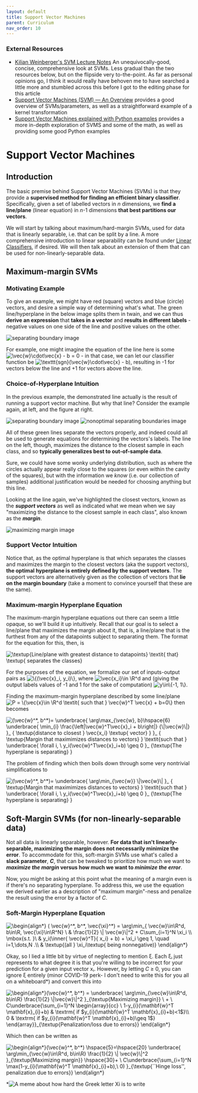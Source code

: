 ```yaml
---
layout: default
title: Support Vector Machines
parent: Curriculum
nav_order: 10
---
```


### External Resources
- [Kilian Weinberger's SVM Lecture Notes](https://www.cs.cornell.edu/courses/cs4780/2018fa/lectures/lecturenote09.html) An unequivocally-good, concise, comprehensive look at SVMs. Less gradual than the two resources below, but on the flipside very to-the-point. As far as personal opinions go, I think it would really have behoven me to have searched a little more and stumbled across this before I got to the editing phase for this article
- [Support Vector Machines (SVM) — An Overview](https://towardsdatascience.com/https-medium-com-pupalerushikesh-svm-f4b42800e989) provides a good overview of SVMs/parameters, as well as a straightforward example of a kernel transformation
- [Support Vector Machines explained with Python examples](https://towardsdatascience.com/support-vector-machines-explained-with-python-examples-cb65e8172c85/) provides a more in-depth exploration of SVMS and some of the math, as well as providing some good Python examples


# Support Vector Machines
## Introduction
The basic premise behind Support Vector Machines (SVMs) is that they provide a **supervised method for finding an efficient binary classifier**. Specifically, given a set of labelled vectors in *n* dimensions, we **find a line/plane** (linear equation) in *n*-1 dimensions **that best partitions our vectors**.

We will start by talking about maximum/hard-margin SVMs, used for data that is linearly separable, i.e. that can be split by a line. A more comprehensive introduction to linear separability can be found under [Linear Classifiers](https://dem1995.github.io/machine-learning/curriculum/linear_classifiers/linear_classifiers_overview.html#external-resources), if desired. We will then talk about an extension of them that can be used for non-linearly-separable data.

## Maximum-margin SVMs
### Motivating Example
To give an example, we might have red (square) vectors and blue (circle) vectors, and desire a simple way of determining what's what. The green line/hyperplane in the below image splits them in twain, and we can thus **derive an expression** that **takes in a vector** and **results in different labels** - negative values on one side of the line and positive values on the other.

![separating boundary image](https://raw.githubusercontent.com/dem1995/algorithms/main/svms/separating_boundary.png?style=centered)

For example, one might imagine the equation of the line here is some <img src="https://i.upmath.me/svg/%5Cvec%7Bw%7D%5Ccdot%5Cvec%7Bx%7D%20-%20b%20%3D%200" alt="\vec{w}\cdot\vec{x} - b = 0" /> - in that case, we can let our classifier function be <img src="https://i.upmath.me/svg/%5Ctexttt%7Bsgn%7D(%5Cvec%7Bw%7D%5Ccdot%5Cvec%7Bx%7D%20-%20b)" alt="\texttt{sgn}(\vec{w}\cdot\vec{x} - b)" />, resulting in -1 for vectors below the line and +1 for vectors above the line. 

### Choice-of-Hyperplane Intuition
In the previous example, the demonstrated line actually is the result of running a support vector machine. But why that line? Consider the example again, at left, and the figure at right.

![separating boundary image](https://raw.githubusercontent.com/dem1995/algorithms/main/svms/separating_boundary_no_support_vectors_shown.png) ![nonoptimal separating boundaries image](https://raw.githubusercontent.com/dem1995/algorithms/main/svms/separating_boundaries_nonoptimal_v2.png)

All of these green lines separate the vectors properly, and indeed could all be used to generate equations for determining the vectors's labels. The line on the left, though, maximizes the distance to the closest sample in each class, and so **typically generalizes best to out-of-sample data**. 

Sure, we could have some wonky underlying distribution, such as where the circles actually appear really close to the squares (or even within the cavity of the squares), but with the information we _know_ (i.e. our collection of samples) additional justification would be needed for choosing anything but this line.

Looking at the line again, we've highlighted the closest vectors, known as the **_support vectors_** as well as indicated what we mean when we say "maximizing the distance to the closest sample in each class", also known as the **_margin_**.

![maximizing margin image](https://raw.githubusercontent.com/dem1995/algorithms/main/svms/maximum_margin.png)

### Support Vector Intuition
Notice that, as the optimal hyperplane is that which separates the classes and maximizes the margin to the closest vectors (aka the support vectors), **the optimal hyperplane is entirely defined by the support vectors**. The support vectors are alternatively given as the collection of vectors that **lie on the margin boundary** (take a moment to convince yourself that these are the same).

### Maximum-margin Hyperplane Equation
The maximum-margin hyperplane equations out there can seem a little opaque, so we'll build it up intuitively. Recall that our goal is to select a line/plane that maximizes the margin about it, that is, a line/plane that is the furthest from any of the datapoints subject to separating them. The format for the equation for this, then, is

<img src="https://i.upmath.me/svg/%5Ctextup%7BLine%2Fplane%20with%20greatest%20distance%20to%20datapoints%7D%20%5Ctextit%7B%20that%7D%20%5Ctextup%7B%20separates%20the%20classes%7D" alt="\textup{Line/plane with greatest distance to datapoints} \textit{ that} \textup{ separates the classes}" />

For the purposes of the equation, we formalize our set of inputs-output pairs as <img src="https://i.upmath.me/svg/%5C%7B(%5Cvec%7Bx%7D_i%2C%20y_i)%5C%7D" alt="\{(\vec{x}_i, y_i)\}" />, where <img src="https://i.upmath.me/svg/%5Cvec%7Bx_i%7D%5Cin%20%5CR%5Ed" alt="\vec{x_i}\in \R^d" /> and (giving the output labels values of -1 and 1 for the sake of computation) <img src="https://i.upmath.me/svg/y%5Cin%5C%7B-1%2C%201%5C%7D" alt="y\in\{-1, 1\}" />. 

Finding the maximum-margin hyperplane described by some line/plane <img src="https://i.upmath.me/svg/P%20%3D%20%5C%7B%5Cvec%7Bx%7D%5Cin%20%5CR%5Ed%20%5Ctextit%7B%20such%20that%20%7D%20%5Cvec%7Bw%7D%5ET%20%5Cvec%7Bx%7D%20%2B%20b%3D0%5C%7D" alt="P = \{\vec{x}\in \R^d \textit{ such that } \vec{w}^T \vec{x} + b=0\}" /> then becomes

<img src="https://i.upmath.me/svg/%20%0A(%5Cvec%7Bw%7D%5E*%2C%20b%5E*)%3D%20%5Cunderbrace%7B%0A%20%20%20%5Carg%5Cmax_%7B%5Cvec%7Bw%7D%2C%20b%7D%5Chspace%7B6%7D%20%0A%20%20%20%5Cunderbrace%7B%0A%20%20%20%5Cmin_%7Bi%7D%0A%20%20%20%20%20%20%20%5Cfrac%7B%5Cleft%7C%5Cvec%7Bw%7D%5ET%5Cvec%7Bx%7D_i%20%2B%20b%5Cright%7C%7D%20%7B%5C%7C%5Cvec%7Bw%7D%5C%7C%7D%20%20%20%20%0A%20%20%20%7D_%0A%20%20%20%7B%0A%20%20%20%20%20%20%5Ctextup%7Bdistance%20to%20closest%20%7D%20%5Cvec%7Bx_i%7D%20%5Ctextup%7B%20vector%7D%0A%20%20%20%7D%0A%7D_%0A%7B%0A%20%20%20%5Ctextup%7BMargin%20that%20maximimizes%20distances%20to%20vectors%7D%0A%7D%20%5Ctextit%7Bsuch%20that%20%7D%20%5Cunderbrace%7B%0A%5Cforall%20i%2C%20%5C%20y_i(%5Cvec%7Bw%7D%5ET%5Cvec%7Bx%7D_i%2Bb)%20%5Cgeq%200%0A%7D_%0A%7B%5Ctextup%7BThe%20hyperplane%20is%20separating%7D%0A%7D" alt=" 
(\vec{w}^*, b^*)= \underbrace{
   \arg\max_{\vec{w}, b}\hspace{6} 
   \underbrace{
   \min_{i}
       \frac{\left|\vec{w}^T\vec{x}_i + b\right|} {\|\vec{w}\|}    
   }_
   {
      \textup{distance to closest } \vec{x_i} \textup{ vector}
   }
}_
{
   \textup{Margin that maximimizes distances to vectors}
} \textit{such that } \underbrace{
\forall i, \ y_i(\vec{w}^T\vec{x}_i+b) \geq 0
}_
{\textup{The hyperplane is separating}
}" />

The problem of finding which then boils down through some very nontrivial simplifications to

<img src="https://i.upmath.me/svg/%20%0A(%5Cvec%7Bw%7D%5E*%2C%20b%5E*)%3D%20%5Cunderbrace%7B%0A%20%20%20%5Carg%5Cmin_%7B%5Cvec%7Bw%7D%7D%20%5C%7C%5Cvec%7Bw%7D%5C%7C%0A%7D_%0A%7B%0A%20%20%20%5Ctextup%7BMargin%20that%20maximimizes%20distances%20to%20vectors%7D%0A%7D%20%5Ctextit%7Bsuch%20that%20%7D%20%5Cunderbrace%7B%0A%5Cforall%20i%2C%20%5C%20y_i(%5Cvec%7Bw%7D%5ET%5Cvec%7Bx%7D_i%2Bb)%20%5Cgeq%200%0A%7D_%0A%7B%5Ctextup%7BThe%20hyperplane%20is%20separating%7D%0A%7D" alt=" 
(\vec{w}^*, b^*)= \underbrace{
   \arg\min_{\vec{w}} \|\vec{w}\|
}_
{
   \textup{Margin that maximimizes distances to vectors}
} \textit{such that } \underbrace{
\forall i, \ y_i(\vec{w}^T\vec{x}_i+b) \geq 0
}_
{\textup{The hyperplane is separating}
}" />


## Soft-Margin SVMs (for non-linearly-separable data)
Not all data is linearly separable, however. **For data that isn't linearly-separable, maximizing the margin does not necessarily minimize the error**. To accommodate for this, soft-margin SVMs use what's called a **slack parameter**, _**C**_, that can be tweaked to prioritize how much we want to **_maximize the margin_ versus how much we want to _minimize the error_**.


Now, you might be asking at this point what the meaning of a margin even is if there's no separating hyperplane. To address this, we use the equation we derived earlier as a description of "maximum margin"-ness and penalize the result using the error by a factor of *C*.

### Soft-Margin Hyperplane Equation
<img src="https://i.upmath.me/svg/%5Cbegin%7Balign*%7D%0A%09(%20%5Cvec%7Bw%7D%5E*%2C%20b%5E*%2C%20%20%5Cvec%7B%5Cxi%7D%5E*)%20%3D%20%5Carg%5Cmin_%7B%20%5Cvec%7Bw%7D%5Cin%5CR%5Ed%2C%20b%5Cin%5CR%2C%20%20%5Cvec%7B%5Cxi%7D%5Cin%5CR%5EN%7D%20%5C%20%26%20%5Cfrac%7B1%7D%7B2%7D%20%5C%7C%20%5Cvec%7Bw%7D%5C%7C%5E2%20%2B%20C%5Csum_%7Bi%3D1%7D%5EN%20%5Cxi_i%20%5C%5C%0A%09%09%09%09%09%5Cmbox%7Bs.t.%20%7D%5C%20%26%20y_i(%5Cinner%7B%20%5Cvec%7Bw%7D%5ET%7D%7B%20x_i%7D%20%2B%20b)%20%2B%20%5Cxi_i%20%5Cgeq%201%2C%20%5Cquad%20i%3D1%2C%5Cdots%2CN%20.%5C%5C%0A%09%09%09%09%09%26%20%20%5Ctextup%7B(all%20%7D%20%5Cxi_i%5Ctextup%7B%20being%20nonnegative)%7D%0A%5Cend%7Balign*%7D" alt="\begin{align*}
	( \vec{w}^*, b^*,  \vec{\xi}^*) = \arg\min_{ \vec{w}\in\R^d, b\in\R,  \vec{\xi}\in\R^N} \ &amp; \frac{1}{2} \| \vec{w}\|^2 + C\sum_{i=1}^N \xi_i \\
					\mbox{s.t. }\ &amp; y_i(\inner{ \vec{w}^T}{ x_i} + b) + \xi_i \geq 1, \quad i=1,\dots,N .\\
					&amp;  \textup{(all } \xi_i\textup{ being nonnegative)}
\end{align*}" />

Okay, so I lied a little bit by virtue of neglecting to mention ξ. Each ξᵢ just represents to what degree it is that you're willing to be incorrect for your prediction for a given input vector xᵢ. However, by letting *C* ≥ 0, you can ignore ξ entirely (minor COVID-19 perk- I don't need to write this for you all on a whiteboard*) and convert this into

<img src="https://i.upmath.me/svg/%5Cbegin%7Balign*%7D(%5Cvec%7Bw%7D%5E*%2C%20b%5E*)%20%3D%20%0A%5Cunderbrace%7B%0A%20%20%20%5Carg%5Cmin_%7B%5Cvec%7Bw%7D%5Cin%5CR%5Ed%2C%20b%5Cin%5CR%7D%20%5Cfrac%7B1%7D%7B2%7D%20%5C%7C%5Cvec%7Bw%7D%5C%7C%5E2%0A%7D_%7B%5Ctextup%7BMaximizing%20margin%7D%7D%20%5C%20%2B%20%5C%20%0AC%5Cunderbrace%7B%5Csum_%7Bi%3D1%7D%5EN%20%5Cbegin%7Barray%7D%7Bcc%7D%0A%5C%201-y_%7Bi%7D(%5Cmathbf%7Bw%7D%5ET%20%5Cmathbf%7Bx%7D_%7Bi%7D%2Bb)%20%26%20%5Ctextrm%7B%20if%20%24y_%7Bi%7D(%5Cmathbf%7Bw%7D%5ET%20%5Cmathbf%7Bx%7D_%7Bi%7D%2Bb)%3C1%24%7D%5C%5C%0A0%20%26%20%5Ctextrm%7B%20if%20%24y_%7Bi%7D(%5Cmathbf%7Bw%7D%5ET%20%5Cmathbf%7Bx%7D_%7Bi%7D%2Bb)%5Cgeq%201%24%7D%0A%5Cend%7Barray%7D%7D_%7B%5Ctextup%7BPenalization%2Floss%20due%20to%20errors%7D%7D%0A%5Cend%7Balign*%7D" alt="\begin{align*}(\vec{w}^*, b^*) = 
\underbrace{
   \arg\min_{\vec{w}\in\R^d, b\in\R} \frac{1}{2} \|\vec{w}\|^2
}_{\textup{Maximizing margin}} \ + \ 
C\underbrace{\sum_{i=1}^N \begin{array}{cc}
\ 1-y_{i}(\mathbf{w}^T \mathbf{x}_{i}+b) &amp; \textrm{ if $y_{i}(\mathbf{w}^T \mathbf{x}_{i}+b)&lt;1$}\\
0 &amp; \textrm{ if $y_{i}(\mathbf{w}^T \mathbf{x}_{i}+b)\geq 1$}
\end{array}}_{\textup{Penalization/loss due to errors}}
\end{align*}" />

Which then can be written as

<img src="https://i.upmath.me/svg/%5Cbegin%7Balign*%7D(%5Cvec%7Bw%7D%5E*%2C%20b%5E*)%20%5Chspace%7B5%7D%3D%5Chspace%7B20%7D%20%0A%5Cunderbrace%7B%0A%20%20%20%5Carg%5Cmin_%7B%5Cvec%7Bw%7D%5Cin%5CR%5Ed%2C%20b%5Cin%5CR%7D%20%5Cfrac%7B1%7D%7B2%7D%20%5C%7C%20%5Cvec%7Bw%7D%5C%7C%5E2%0A%7D_%7B%5Ctextup%7BMaximizing%20margin%7D%7D%20%5Chspace%7B30%7D%2B%20%0A%5C%20C%5Cunderbrace%7B%5Csum_%7Bi%3D1%7D%5EN%20%5Cmax(1-y_%7Bi%7D(%5Cmathbf%7Bw%7D%5ET%20%5Cmathbf%7Bx%7D_%7Bi%7D%2Bb)%2C%5C%200)%0A%7D_%7B%5Ctextup%7B%60%60Hinge%20loss''%2C%20penalization%20due%20to%20errors%7D%7D%0A%5Cend%7Balign*%7D" alt="\begin{align*}(\vec{w}^*, b^*) \hspace{5}=\hspace{20} 
\underbrace{
   \arg\min_{\vec{w}\in\R^d, b\in\R} \frac{1}{2} \| \vec{w}\|^2
}_{\textup{Maximizing margin}} \hspace{30}+ 
\ C\underbrace{\sum_{i=1}^N \max(1-y_{i}(\mathbf{w}^T \mathbf{x}_{i}+b),\ 0)
}_{\textup{``Hinge loss'', penalization due to errors}}
\end{align*}" />


*![A meme about how hard the Greek letter Xi is to write](simpsons_xi.png)
